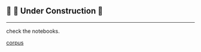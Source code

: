 
## 👷 🚧 Under Construction 🚧

---
check the notebooks.

[corpus](https://www.kaggle.com/mauroebordon/askreddit-qa)
